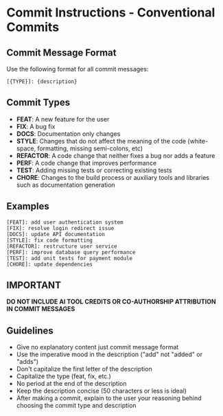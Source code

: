 # Commit Instructions - Conventional Commits

## Commit Message Format

Use the following format for all commit messages:

```
[{TYPE}]: {description}
```

## Commit Types

- **FEAT**: A new feature for the user
- **FIX**: A bug fix
- **DOCS**: Documentation only changes
- **STYLE**: Changes that do not affect the meaning of the code (white-space, formatting, missing semi-colons, etc)
- **REFACTOR**: A code change that neither fixes a bug nor adds a feature
- **PERF**: A code change that improves performance
- **TEST**: Adding missing tests or correcting existing tests
- **CHORE**: Changes to the build process or auxiliary tools and libraries such as documentation generation

## Examples

```
[FEAT]: add user authentication system
[FIX]: resolve login redirect issue
[DOCS]: update API documentation
[STYLE]: fix code formatting
[REFACTOR]: restructure user service
[PERF]: improve database query performance
[TEST]: add unit tests for payment module
[CHORE]: update dependencies
```

## **IMPORTANT**
**DO NOT INCLUDE AI TOOL CREDITS OR CO-AUTHORSHIP ATTRIBUTION IN COMMIT MESSAGES**

## Guidelines

- Give no explanatory content just commit message format
- Use the imperative mood in the description ("add" not "added" or "adds")
- Don't capitalize the first letter of the description
- Capitalize the type (feat, fix, etc.)
- No period at the end of the description
- Keep the description concise (50 characters or less is ideal)
- After making a commit, explain to the user your reasoning behind choosing the commit type and description
